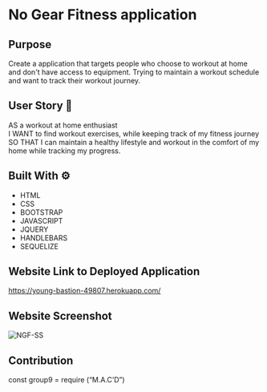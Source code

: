 # No Gear Fitness application 

## Purpose 
Create a application that targets people who choose to workout at home and don't have access to equipment. Trying to maintain a workout schedule and want to track their workout journey. 

## User Story 📃 
AS a workout at home enthusiast<br/> 
I WANT to find workout exercises, while keeping track of my fitness journey<br/> 
SO THAT I can maintain a healthy lifestyle and workout in the comfort of my home while tracking my progress.


## Built With ⚙
* HTML
* CSS
* BOOTSTRAP
* JAVASCRIPT
* JQUERY
* HANDLEBARS
* SEQUELIZE

## Website Link to Deployed Application
https://young-bastion-49807.herokuapp.com/

## Website Screenshot
![NGF-SS](https://user-images.githubusercontent.com/87787132/152415922-ae55f301-d4c9-4b8f-9f80-2f850466b54f.png)



## Contribution
const group9 = require (“M.A.C’D”)

